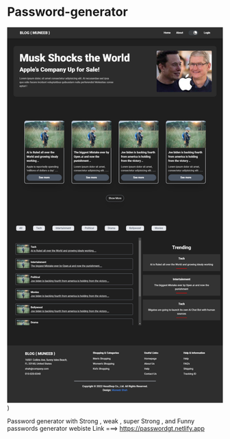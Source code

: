 # Password-generator

![Blog Thumbnail](https://github.com/MuneebWaliKhan09/personal-Blog/blob/main/public/ss1.png?raw=true](https://github.com/MuneebWaliKhan09/Password-generator/blob/main/screenshot_11_24_2023_1-53-27%20PM.png?raw=true)))


Password generator with Strong , weak , super Strong , and Funny passwords generator
webiste Link ===>   https://passwordgt.netlify.app
